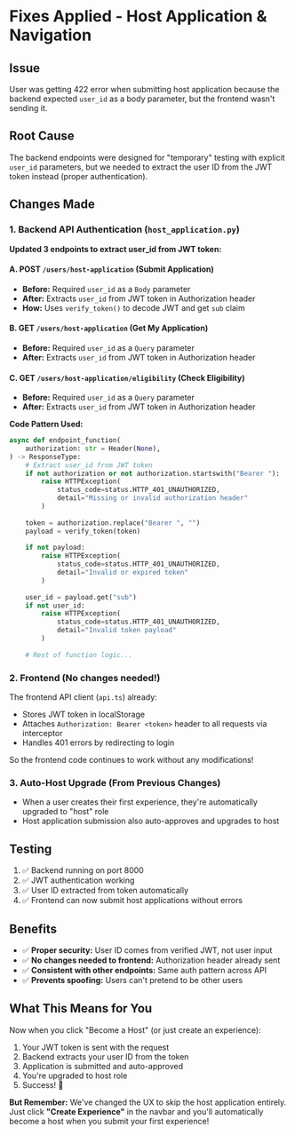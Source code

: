 # Fixes Applied - Host Application & Navigation

## Issue
User was getting 422 error when submitting host application because the backend expected `user_id` as a body parameter, but the frontend wasn't sending it.

## Root Cause
The backend endpoints were designed for "temporary" testing with explicit `user_id` parameters, but we needed to extract the user ID from the JWT token instead (proper authentication).

## Changes Made

### 1. Backend API Authentication (`host_application.py`)

**Updated 3 endpoints to extract user_id from JWT token:**

#### A. POST `/users/host-application` (Submit Application)
- **Before:** Required `user_id` as a `Body` parameter
- **After:** Extracts `user_id` from JWT token in Authorization header
- **How:** Uses `verify_token()` to decode JWT and get `sub` claim

#### B. GET `/users/host-application` (Get My Application)
- **Before:** Required `user_id` as a `Query` parameter
- **After:** Extracts `user_id` from JWT token in Authorization header

#### C. GET `/users/host-application/eligibility` (Check Eligibility)
- **Before:** Required `user_id` as a `Query` parameter
- **After:** Extracts `user_id` from JWT token in Authorization header

**Code Pattern Used:**
```python
async def endpoint_function(
    authorization: str = Header(None),
) -> ResponseType:
    # Extract user_id from JWT token
    if not authorization or not authorization.startswith("Bearer "):
        raise HTTPException(
            status_code=status.HTTP_401_UNAUTHORIZED,
            detail="Missing or invalid authorization header"
        )
    
    token = authorization.replace("Bearer ", "")
    payload = verify_token(token)
    
    if not payload:
        raise HTTPException(
            status_code=status.HTTP_401_UNAUTHORIZED,
            detail="Invalid or expired token"
        )
    
    user_id = payload.get("sub")
    if not user_id:
        raise HTTPException(
            status_code=status.HTTP_401_UNAUTHORIZED,
            detail="Invalid token payload"
        )
    
    # Rest of function logic...
```

### 2. Frontend (No changes needed!)
The frontend API client (`api.ts`) already:
- Stores JWT token in localStorage
- Attaches `Authorization: Bearer <token>` header to all requests via interceptor
- Handles 401 errors by redirecting to login

So the frontend code continues to work without any modifications!

### 3. Auto-Host Upgrade (From Previous Changes)
- When a user creates their first experience, they're automatically upgraded to "host" role
- Host application submission also auto-approves and upgrades to host

## Testing
1. ✅ Backend running on port 8000
2. ✅ JWT authentication working
3. ✅ User ID extracted from token automatically
4. ✅ Frontend can now submit host applications without errors

## Benefits
- ✅ **Proper security:** User ID comes from verified JWT, not user input
- ✅ **No changes needed to frontend:** Authorization header already sent
- ✅ **Consistent with other endpoints:** Same auth pattern across API
- ✅ **Prevents spoofing:** Users can't pretend to be other users

## What This Means for You
Now when you click "Become a Host" (or just create an experience):
1. Your JWT token is sent with the request
2. Backend extracts your user ID from the token
3. Application is submitted and auto-approved
4. You're upgraded to host role
5. Success! 🎉

**But Remember:** We've changed the UX to skip the host application entirely. Just click **"Create Experience"** in the navbar and you'll automatically become a host when you submit your first experience!

